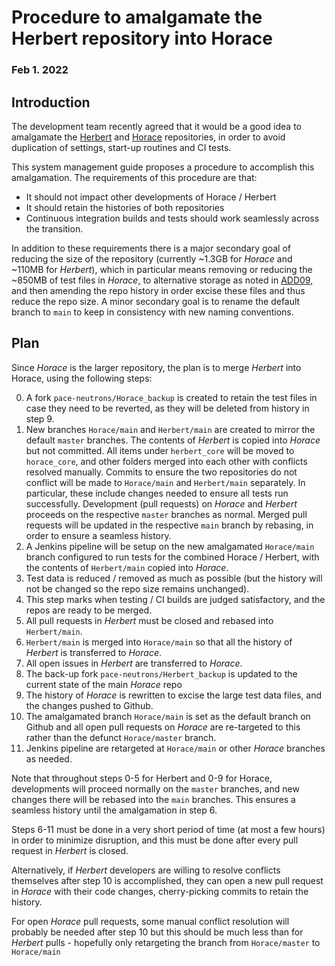 # Procedure to amalgamate the Herbert repository into Horace

### Feb 1. 2022

## Introduction

The development team recently agreed that it would be a good idea to amalgamate the
[Herbert](https://github.com/pace-neutrons/Herbert/)
and [Horace](https://github.com/pace-neutrons/Horace) repositories,
in order to avoid duplication of settings, start-up routines and CI tests.

This system management guide proposes a procedure to accomplish this amalgamation.
The requirements of this procedure are that:

* It should not impact other developments of Horace / Herbert
* It should retain the histories of both repositories
* Continuous integration builds and tests should work seamlessly across the transition.

In addition to these requirements there is a major secondary goal of reducing the
size of the repository (currently ~1.3GB for *Horace* and ~110MB for *Herbert*),
which in particular means removing or reducing the ~850MB of test files in *Horace*,
to alternative storage as noted in
[ADD09](https://github.com/pace-neutrons/Horace/blob/7c9e35b08831212ff23656832c81162261a20226/documentation/add/09_test_data_storage.md),
and then amending the repo history in order excise these files and thus reduce the repo size.
A minor secondary goal is to rename the default branch to `main` to keep in
consistency with new naming conventions.


## Plan

Since *Horace* is the larger repository, the plan is to merge *Herbert* into Horace,
using the following steps:

0. A fork `pace-neutrons/Horace_backup` is created to retain the test files in
   case they need to be reverted, as they will be deleted from history in step 9.
1. New branches `Horace/main` and `Herbert/main` are created to mirror the default `master` branches.
   The contents of *Herbert* is copied into *Horace* but not committed.
   All items under `herbert_core` will be moved to `horace_core`,
   and other folders merged into each other with conflicts resolved manually.
   Commits to ensure the two repositories do not conflict will be made to `Horace/main`
   and `Herbert/main` separately.
   In particular, these include changes needed to ensure all tests run successfully.
   Development (pull requests) on *Horace* and *Herbert* proceeds on the respective `master` branches as normal.
   Merged pull requests will be updated in the respective `main` branch by rebasing,
   in order to ensure a seamless history.
2. A Jenkins pipeline will be setup on the new amalgamated `Horace/main` branch configured
   to run tests for the combined Horace / Herbert, with the contents of `Herbert/main` copied into *Horace*.
3. Test data is reduced / removed as much as possible (but the history will not be changed so the repo size remains unchanged).
4. This step marks when testing / CI builds are judged satisfactory, and the repos are ready to be merged.
5. All pull requests in *Herbert* must be closed and rebased into `Herbert/main`.
6. `Herbert/main` is merged into `Horace/main` so that all the history of *Herbert* is transferred to *Horace*.
7. All open issues in *Herbert* are transferred to *Horace*.
8. The back-up fork `pace-neutrons/Herbert_backup` is updated to the current state of the main *Horace* repo
9. The history of *Horace* is rewritten to excise the large test data files, and the changes pushed to Github.
10. The amalgamated branch `Horace/main` is set as the default branch on Github and all open pull
    requests on *Horace* are re-targeted to this rather than the defunct `Horace/master` branch.
11. Jenkins pipeline are retargeted at `Horace/main` or other *Horace* branches as needed.

Note that throughout steps 0-5 for Herbert and 0-9 for Horace, developments will proceed normally
on the `master` branches, and new changes there will be rebased into the `main` branches.
This ensures a seamless history until the amalgamation in step 6.

Steps 6-11 must be done in a very short period of time (at most a few hours) in order to minimize disruption,
and this must be done after every pull request in *Herbert* is closed.

Alternatively, if *Herbert* developers are willing to resolve conflicts themselves after step 10 is accomplished,
they can open a new pull request in *Horace* with their code changes, cherry-picking commits to retain the history.

For open *Horace* pull requests, some manual conflict resolution will probably be needed after step 10 but
this should be much less than for *Herbert* pulls - hopefully only retargeting the branch from `Horace/master` to `Horace/main` 
